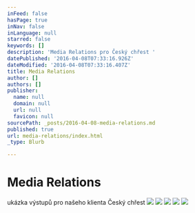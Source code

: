 ```yaml
---
inFeed: false
hasPage: true
inNav: false
inLanguage: null
starred: false
keywords: []
description: 'Media Relations pro Český chřest '
datePublished: '2016-04-08T07:33:16.926Z'
dateModified: '2016-04-08T07:33:16.407Z'
title: Media Relations
author: []
authors: []
publisher:
  name: null
  domain: null
  url: null
  favicon: null
sourcePath: _posts/2016-04-08-media-relations.md
published: true
url: media-relations/index.html
_type: Blurb

---
```

# Media Relations

ukázka výstupů pro našeho klienta Český chřest
![](https://the-grid-user-content.s3-us-west-2.amazonaws.com/45153314-71f7-4e5a-a488-571100be51f7.jpg)
![](https://the-grid-user-content.s3-us-west-2.amazonaws.com/01d1fc7f-6c20-4ad1-b62a-53dd821193e9.jpg)
![](https://the-grid-user-content.s3-us-west-2.amazonaws.com/1b33ee04-f11c-4c71-bcef-b7c7e60f8f6b.jpg)
![](https://the-grid-user-content.s3-us-west-2.amazonaws.com/b022d188-3a21-4bbf-9c65-83cdf16534bd.jpg)
![](https://the-grid-user-content.s3-us-west-2.amazonaws.com/08ce2340-07b3-41b4-b179-7f873556a10a.jpg)